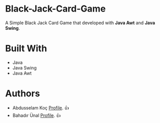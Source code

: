 # Black-Jack-Card-Game
A Simple Black Jack Card Game that developed with **Java Awt** and **Java Swing**.
# Built With
- Java
- Java Swing
- Java Awt
# Authors
- Abdusselam Koç [Profile](https://github.com/betonn). 👍
- Bahadır Ünal [Profile](https://github.com/ZeroToHero2). 👍
